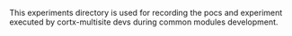 This experiments directory is used for recording the pocs and experiment executed by cortx-multisite devs during common modules development.
